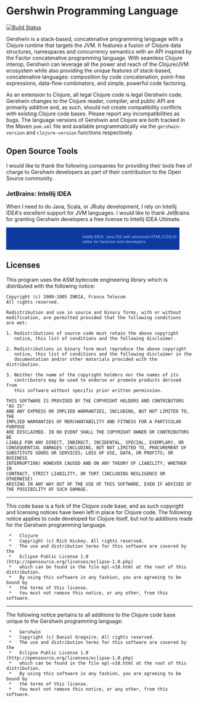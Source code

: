 # Gershwin Programming Language #

[![Build Status](http://gershwinlang.net:8998/jenkins/buildStatus/icon?job=gershwin)](http://gershwinlang.net:8998/jenkins/job/gershwin/)

Gershwin is a stack-based, concatenative programming language with a Clojure runtime that targets the JVM. It features a fusion of Clojure data structures, namespaces and concurrency semantics with an API inspired by the Factor concatenative programming language. With seamless Clojure interop, Gershwin can leverage all the power and reach of the Clojure/JVM ecosystem while also providing the unique features of stack-based, concatenative languages: composition by code concatenation, point-free expressions, data-flow combinators, and simple, powerful code factoring.

As an extension to Clojure, all legal Clojure code is legal Gershwin code. Gershwin changes to the Clojure reader, compiler, and public API are primarily additive and, as such, should not create compatibility conflicts with existing Clojure code bases. Please report any incompatibilities as bugs. The language versions of Gershwin and Clojure are both tracked in the Maven `pom.xml` file and available programmatically via the `gershwin-version` and `clojure-version` functions respectively.

## Open Source Tools ##

I would like to thank the following companies for providing their tools free of charge to Gershwin developers as part of their contribution to the Open Source community.

### JetBrains: Intellij IDEA ###

When I need to do Java, Scala, or JRuby development, I rely on Intellij IDEA's excellent support for JVM languages. I would like to thank JetBrains for granting Gershwin developers a free license to Intellij IDEA Ultimate.

<a href="http://www.jetbrains.com/idea/features/javascript.html" style="display:block; background:#0d3a9e url(http://www.jetbrains.com/idea/opensource/img/all/banners/idea468x60_blue.gif) no-repeat 10px 50%; border:solid 1px #0d3a9e; margin:0;padding:0;text-decoration:none;text-indent:0;letter-spacing:-0.001em; width:466px; height:58px" alt="Java IDE with advanced HTML/CSS/JS editor for hardcore web-developers" title="Intellij IDEA: Java IDE with advanced HTML/CSS/JS editor for hardcore web-developers"><span style="margin:0 0 0 205px;padding:18px 0 2px 0; line-height:13px;font-size:11px;cursor:pointer;  background-image:none;border:0;display:block; width:255px; color: #acc4f9; font-family: trebuchet ms,arial,sans-serif;font-weight: normal;text-align:left;">Intellij IDEA: Java IDE with advanced HTML/CSS/JS editor for hardcore web-developers</span></a>

## Licenses ##

This program uses the ASM bytecode engineering library which is distributed
with the following notice:

```
Copyright (c) 2000-2005 INRIA, France Telecom
All rights reserved.

Redistribution and use in source and binary forms, with or without
modification, are permitted provided that the following conditions
are met:

1. Redistributions of source code must retain the above copyright
   notice, this list of conditions and the following disclaimer.

2. Redistributions in binary form must reproduce the above copyright
   notice, this list of conditions and the following disclaimer in the
   documentation and/or other materials provided with the distribution.

3. Neither the name of the copyright holders nor the names of its
   contributors may be used to endorse or promote products derived from
   this software without specific prior written permission.

THIS SOFTWARE IS PROVIDED BY THE COPYRIGHT HOLDERS AND CONTRIBUTORS "AS IS"
AND ANY EXPRESS OR IMPLIED WARRANTIES, INCLUDING, BUT NOT LIMITED TO, THE
IMPLIED WARRANTIES OF MERCHANTABILITY AND FITNESS FOR A PARTICULAR PURPOSE
ARE DISCLAIMED. IN NO EVENT SHALL THE COPYRIGHT OWNER OR CONTRIBUTORS BE
LIABLE FOR ANY DIRECT, INDIRECT, INCIDENTAL, SPECIAL, EXEMPLARY, OR
CONSEQUENTIAL DAMAGES (INCLUDING, BUT NOT LIMITED TO, PROCUREMENT OF
SUBSTITUTE GOODS OR SERVICES; LOSS OF USE, DATA, OR PROFITS; OR BUSINESS
INTERRUPTION) HOWEVER CAUSED AND ON ANY THEORY OF LIABILITY, WHETHER IN
CONTRACT, STRICT LIABILITY, OR TORT (INCLUDING NEGLIGENCE OR OTHERWISE)
ARISING IN ANY WAY OUT OF THE USE OF THIS SOFTWARE, EVEN IF ADVISED OF
THE POSSIBILITY OF SUCH DAMAGE.
```

--------------------------------------------------------------------------

This code base is a fork of the Clojure code base, and as such copyright and licensing notices have been left in place for Clojure code. The following notice applies to code developed for Clojure itself, but not to additions made for the Gershwin programming language.

```
 *   Clojure
 *   Copyright (c) Rich Hickey. All rights reserved.
 *   The use and distribution terms for this software are covered by the
 *   Eclipse Public License 1.0 (http://opensource.org/licenses/eclipse-1.0.php)
 *   which can be found in the file epl-v10.html at the root of this distribution.
 *   By using this software in any fashion, you are agreeing to be bound by
 * 	 the terms of this license.
 *   You must not remove this notice, or any other, from this software.
```

--------------------------------------------------------------------------

The following notice pertains to all additions to the Clojure code base unique to the Gershwin programming language:

```
 *   Gershwin
 *   Copyright (c) Daniel Gregoire. All rights reserved.
 *   The use and distribution terms for this software are covered by the
 *   Eclipse Public License 1.0 (http://opensource.org/licenses/eclipse-1.0.php)
 *   which can be found in the file epl-v10.html at the root of this distribution.
 *   By using this software in any fashion, you are agreeing to be bound by
 * 	 the terms of this license.
 *   You must not remove this notice, or any other, from this software.
```
